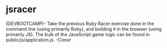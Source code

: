 jsracer
=======
(DEVBOOTCAMP)- Take the previous Ruby Racer exercise done in the command line (using primarily Ruby), and building it in the browser (using primarily JS).  The bulk of the JavaScript game logic can be found in public/js/application.js.
-Conor
